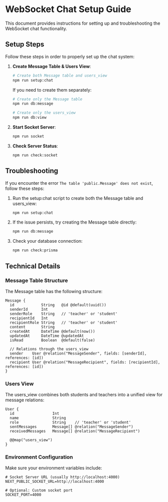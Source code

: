 # WebSocket Chat Setup Guide

This document provides instructions for setting up and troubleshooting the WebSocket chat functionality.

## Setup Steps

Follow these steps in order to properly set up the chat system:

1. **Create Message Table & Users View**:
   ```bash
   # Create both Message table and users_view
   npm run setup:chat
   ```

   If you need to create them separately:
   ```bash
   # Create only the Message table
   npm run db:message
   
   # Create only the users_view
   npm run db:view
   ```

2. **Start Socket Server**:
   ```bash
   npm run socket
   ```

3. **Check Server Status**:
   ```bash
   npm run check:socket
   ```

## Troubleshooting

If you encounter the error `The table 'public.Message' does not exist`, follow these steps:

1. Run the setup:chat script to create both the Message table and users_view:
   ```bash
   npm run setup:chat
   ```

2. If the issue persists, try creating the Message table directly:
   ```bash
   npm run db:message
   ```

3. Check your database connection:
   ```bash
   npm run check:prisma
   ```

## Technical Details

### Message Table Structure

The Message table has the following structure:

```
Message {
  id            String   @id @default(uuid())
  senderId      Int
  senderRole    String   // 'teacher' or 'student'
  recipientId   Int
  recipientRole String   // 'teacher' or 'student'
  content       String
  createdAt     DateTime @default(now())
  updatedAt     DateTime @updatedAt
  isRead        Boolean  @default(false)
  
  // Relations through the users_view
  sender    User @relation("MessageSender", fields: [senderId], references: [id])
  recipient User @relation("MessageRecipient", fields: [recipientId], references: [id])
}
```

### Users View

The users_view combines both students and teachers into a unified view for message relations:

```
User {
  id                 Int
  name               String
  role               String    // 'teacher' or 'student'
  sentMessages       Message[] @relation("MessageSender")
  receivedMessages   Message[] @relation("MessageRecipient")
  
  @@map("users_view")
}
```

### Environment Configuration

Make sure your environment variables include:

```
# Socket Server URL (usually http://localhost:4000)
NEXT_PUBLIC_SOCKET_URL=http://localhost:4000

# Optional: Custom socket port
SOCKET_PORT=4000
```